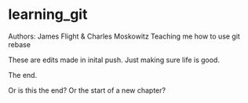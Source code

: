 # learning_git
Authors: James Flight & Charles Moskowitz
Teaching me how to use git rebase


These are edits made in inital push. Just making sure life is good.

The end.

Or is this the end? Or the start of a new chapter?
